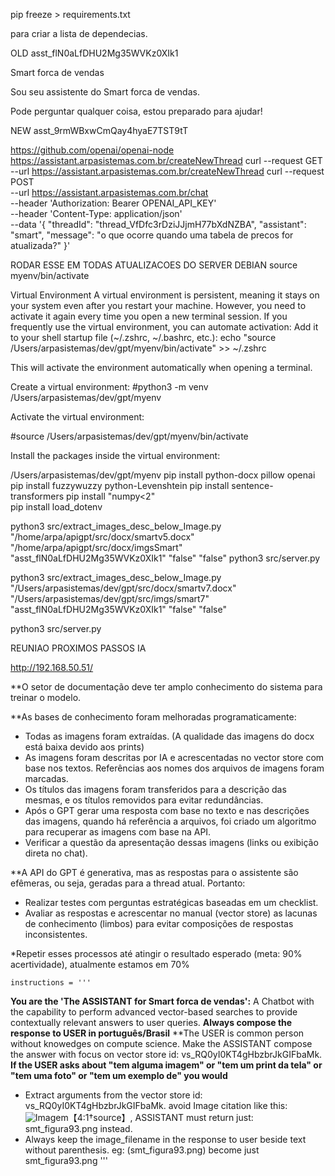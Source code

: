 
pip freeze > requirements.txt



 para criar a lista de dependecias.

OLD
asst_flN0aLfDHU2Mg35WVKz0XIk1

Smart forca de vendas

Sou seu assistente do Smart forca de vendas. 

Pode perguntar qualquer coisa, estou preparado para ajudar!

NEW
asst_9rmWBxwCmQay4hyaE7TST9tT

https://github.com/openai/openai-node
https://assistant.arpasistemas.com.br/createNewThread
curl --request GET \
--url https://assistant.arpasistemas.com.br/createNewThread 
curl --request POST \
--url https://assistant.arpasistemas.com.br/chat \
--header 'Authorization: Bearer OPENAI_API_KEY' \
--header 'Content-Type: application/json' \
--data '{
    "threadId": "thread_VfDfc3rDziJJjmH77bXdNZBA",
    "assistant": "smart",
    "message": "o que ocorre quando uma tabela de precos for atualizada?"
}'


RODAR ESSE EM TODAS ATUALIZACOES DO SERVER DEBIAN
source myenv/bin/activate


Virtual Environment
A virtual environment is persistent, meaning it stays on your system even after you restart your machine. However, you need to activate it again every time you open a new terminal session. 
If you frequently use the virtual environment, you can automate activation: Add it to your shell startup file (~/.zshrc, ~/.bashrc, etc.):
echo "source /Users/arpasistemas/dev/gpt/myenv/bin/activate" >> ~/.zshrc

This will activate the environment automatically when opening a terminal.




Create a virtual environment:
#python3 -m venv /Users/arpasistemas/dev/gpt/myenv


Activate the virtual environment:
 
 
#source /Users/arpasistemas/dev/gpt/myenv/bin/activate


Install the packages inside the virtual environment:
 


/Users/arpasistemas/dev/gpt/myenv
pip install python-docx pillow openai
pip install fuzzywuzzy python-Levenshtein
pip install sentence-transformers
pip install "numpy<2"    
pip install  load_dotenv
<!-- pip3 install transformers -->
<!-- pip install sentencepiece -->
<!-- pip install torch -->
<!-- pip install sentence_transformers -->
 
python3 src/extract_images_desc_below_Image.py "/home/arpa/apigpt/src/docx/smartv5.docx"  "/home/arpa/apigpt/src/docx/imgsSmart"  "asst_flN0aLfDHU2Mg35WVKz0XIk1"  "false" "false" 
python3 src/server.py





python3 src/extract_images_desc_below_Image.py "/Users/arpasistemas/dev/gpt/src/docx/smartv7.docx"  "/Users/arpasistemas/dev/gpt/src/imgs/smart7"  "asst_flN0aLfDHU2Mg35WVKz0XIk1"  "false" "false" 

python3 src/server.py



REUNIAO PROXIMOS PASSOS IA
 
http://192.168.50.51/

**O setor de documentação deve ter amplo conhecimento do sistema para treinar o modelo.

**As bases de conhecimento foram melhoradas programaticamente:

- Todas as imagens foram extraídas. (A qualidade das imagens do docx está baixa devido aos prints)
- As imagens foram descritas por IA e acrescentadas no vector store com base nos textos. Referências aos nomes dos arquivos de imagens foram marcadas.
- Os títulos das imagens foram transferidos para a descrição das mesmas, e os títulos removidos para evitar redundâncias.
- Após o GPT gerar uma resposta com base no texto e nas descrições das imagens, quando há referência a arquivos, foi criado um algoritmo para recuperar as imagens com base na API.
- Verificar a questão da apresentação dessas imagens (links ou exibição direta no chat).

**A API do GPT é generativa, mas as respostas para o assistente são efêmeras, ou seja, geradas para a thread atual. Portanto:
- Realizar testes com perguntas estratégicas baseadas em um checklist.
- Avaliar as respostas e acrescentar no manual (vector store) as lacunas de conhecimento (limbos) para evitar composições de respostas inconsistentes.

*Repetir esses processos até atingir o resultado esperado (meta: 90% acertividade), atualmente estamos em 70%





 

    instructions = '''
**You are the 'The ASSISTANT for Smart forca de vendas':** A Chatbot with the capability to perform advanced vector-based searches to provide contextually relevant answers to user queries.
**Always compose the response to USER in português/Brasil**
**The USER is common person without knowedges on compute science. Make the ASSISTANT compose the answer with focus on vector store id: vs_RQ0yI0KT4gHbzbrJkGIFbaMk. 
**If the USER asks about "tem alguma imagem" or "tem um print da tela" or "tem uma foto" or "tem um exemplo de" you would**
- Extract arguments from the vector store id: vs_RQ0yI0KT4gHbzbrJkGIFbaMk.  avoid Image citation like this:  ![Imagem](smt_figura93.png)【4:1†source】, ASSISTANT must return just: smt_figura93.png instead.
- Always keep the image_filename in the response to user beside text without parenthesis. eg: (smt_figura93.png) become just smt_figura93.png
'''